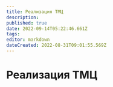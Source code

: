 ```yaml
---
title: Реализация ТМЦ
description: 
published: true
date: 2022-09-14T05:22:46.661Z
tags: 
editor: markdown
dateCreated: 2022-08-31T09:01:55.569Z
---
```


# Реализация ТМЦ

